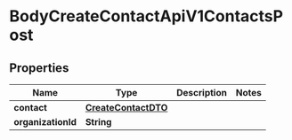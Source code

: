 

# BodyCreateContactApiV1ContactsPost


## Properties

| Name | Type | Description | Notes |
|------------ | ------------- | ------------- | -------------|
|**contact** | [**CreateContactDTO**](CreateContactDTO.md) |  |  |
|**organizationId** | **String** |  |  |



